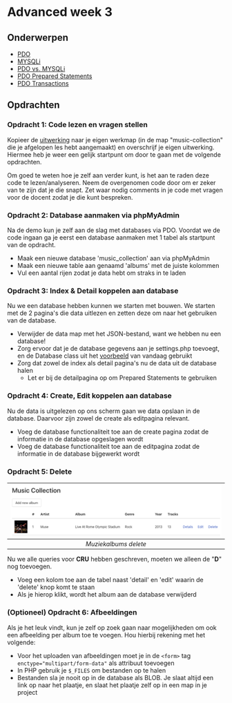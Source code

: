 # Advanced week 3

## Onderwerpen

- [PDO](http://www.php.net/manual/en/book.pdo.php)
- [MYSQLi](http://www.php.net/manual/en/book.mysqli.php)
- [PDO vs. MYSQLi](http://net.tutsplus.com/tutorials/php/pdo-vs-mysqli-which-should-you-use/)
- [PDO Prepared Statements](https://www.php.net/manual/en/pdo.prepare.php)
- [PDO Transactions](https://www.php.net/manual/en/pdo.transactions.php)

## Opdrachten

### Opdracht 1: Code lezen en vragen stellen

Kopieer de [uitwerking](../lesson2/assignment) naar je eigen werkmap (in de map "music-collection"
die je afgelopen les hebt aangemaakt) en overschrijf je eigen uitwerking. Hiermee heb je weer een
gelijk startpunt om door te gaan met de volgende opdrachten.

Om goed te weten hoe je zelf aan verder kunt, is het aan te raden deze code te lezen/analyseren.
Neem de overgenomen code door om er zeker van te zijn dat je die snapt. Zet waar nodig comments in
je code met vragen voor de docent zodat je die kunt bespreken.

### Opdracht 2: Database aanmaken via phpMyAdmin

Na de demo kun je zelf aan de slag met databases via PDO. Voordat we de code ingaan ga je eerst
een database aanmaken met 1 tabel als startpunt van de opdracht.

- Maak een nieuwe database 'music_collection' aan via phpMyAdmin
- Maak een nieuwe table aan genaamd 'albums' met de juiste kolommen
- Vul een aantal rijen zodat je data hebt om straks in te laden

### Opdracht 3: Index & Detail koppelen aan database

Nu we een database hebben kunnen we starten met bouwen. We starten met de 2 pagina's die data
uitlezen en zetten deze om naar het gebruiken van de database.

- Verwijder de data map met het JSON-bestand, want we hebben nu een database!
- Zorg ervoor dat je de database gegevens aan je settings.php toevoegt, en de Database class
  uit het [voorbeeld](example) van vandaag gebruikt
- Zorg dat zowel de index als detail pagina's nu de data uit de database halen
    - Let er bij de detailpagina op om Prepared Statements te gebruiken

### Opdracht 4: Create, Edit koppelen aan database

Nu de data is uitgelezen op ons scherm gaan we data opslaan in de database. Daarvoor zijn zowel de
create als editpagina relevant.

- Voeg de database functionaliteit toe aan de create pagina zodat de informatie in de database
  opgeslagen wordt
- Voeg de database functionaliteit toe aan de editpagina zodat de informatie in de database
  bijgewerkt wordt

### Opdracht 5: Delete

| ![Muziekalbums delete](music-albums-delete.png) | 
|:-----------------------------------------------:| 
|              *Muziekalbums delete*              |

Nu we alle queries voor **CRU** hebben geschreven, moeten we alleen de "**D**" nog toevoegen.

- Voeg een kolom toe aan de tabel naast 'detail' en 'edit' waarin de 'delete' knop komt te staan
- Als je hierop klikt, wordt het album aan de database verwijderd

### (Optioneel) Opdracht 6: Afbeeldingen

Als je het leuk vindt, kun je zelf op zoek gaan naar mogelijkheden om ook een afbeelding per album
toe te voegen. Hou hierbij rekening met het volgende:

- Voor het uploaden van afbeeldingen moet je in de `<form>` tag `enctype="multipart/form-data"` als
  attribuut toevoegen
- In PHP gebruik je `$_FILES` om bestanden op te halen
- Bestanden sla je nooit op in de database als BLOB. Je slaat altijd een link op naar het plaatje, en
  slaat het plaatje zelf op in een map in je project
